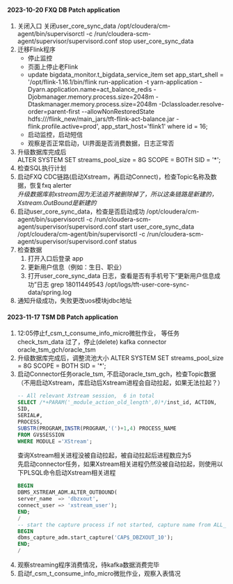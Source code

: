 #### 2023-10-20 FXQ DB Patch application

1. 关闭入口 关闭user_core_sync_data
   /opt/cloudera/cm-agent/bin/supervisorctl -c /run/cloudera-scm-agent/supervisor/supervisord.conf stop user_core_sync_data
2. 迁移Flink程序
    * 停止监控
    * 页面上停止老Flink
    * update bigdata_monitor.t_bigdata_service_item set app_start_shell = '/opt/flink-1.16.1/bin/flink run-application -t yarn-application -Dyarn.application.name=act_balance_redis  -Djobmanager.memory.process.size=2048m -Dtaskmanager.memory.process.size=2048m -Dclassloader.resolve-order=parent-first --allowNonRestoredState  hdfs:///flink_new/main_jars/tft-flink-act-balance.jar -flink.profile.active=prod', app_start_host='flink1' where id = 16;
    * 启动监控，启动短信
    * 观察是否正常启动，UI界面是否消费数据，日志正常否
3. 升级数据库完成后  
   ALTER SYSTEM SET streams_pool_size = 8G SCOPE = BOTH SID = '*';
4. 检查SQL执行计划
5. 启动FXQ CDC链路(启动Xstream，再启动Connect)，检查Topic名称及数据，恢复fxq alerter  
   *升级数据库前xstream因为无法追齐被删除掉了，所以这条链路是新建的，Xstream.OutBound是新建的*
6. 启动user_core_sync_data，检查是否启动成功
   /opt/cloudera/cm-agent/bin/supervisorctl -c /run/cloudera-scm-agent/supervisor/supervisord.conf start user_core_sync_data
   /opt/cloudera/cm-agent/bin/supervisorctl -c /run/cloudera-scm-agent/supervisor/supervisord.conf status
7. 检查数据
    1. 打开入口后登录 app
    2. 更新用户信息（例如：生日、职业）
    3. 打开user_core_sync_data 日志，查看是否有手机号下“更新用户信息成功”日志
       grep 18011449543 /opt/logs/tft-user-core-sync-data/spring.log
8. 通知升级成功，失败更改uos模块jdbc地址


#### 2023-11-17 TSM DB Patch application

1. 12:05停止f_csm_t_consume_info_micro微批作业，
   等任务 check_tsm_data 过了，停止(delete) kafka connector oracle_tsm_gch/oracle_tsm
2. 升级数据库完成后，调整流池大小
   ALTER SYSTEM SET streams_pool_size = 8G SCOPE = BOTH SID = '*';
3. 启动Connector任务oracle_tsm, 不启动oracle_tsm_gch，检查Topic数据（不用启动Xstream，库启动后Xstream进程会自动拉起，如果无法拉起？）  
   ```sql
   -- All relevant Xstream session,  6 in total
   SELECT /*+PARAM('_module_action_old_length',0)*/inst_id, ACTION,
   SID,
   SERIAL#,
   PROCESS,
   SUBSTR(PROGRAM,INSTR(PROGRAM,'(')+1,4) PROCESS_NAME
   FROM GV$SESSION
   WHERE MODULE ='XStream';
   ```
   查询Xstream相关进程没被自动拉起，被自动拉起后进程数应为5  
   先启动connector任务，如果Xstream相关进程仍然没被自动拉起，则使用以下PLSQL命令启动Xstream相关进程
   ```sql
   BEGIN
   DBMS_XSTREAM_ADM.ALTER_OUTBOUND(
   server_name  => 'dbzxout',
   connect_user => 'xstream_user');
   END;
   /
   -- start the capture process if not started, capture name from ALL_CAPTURE
   BEGIN
   dbms_capture_adm.start_capture('CAP$_DBZXOUT_10');
   END;
   /
   ```
4. 观察streaming程序消费情况，待kafka数据消费完毕
5. 启动f_csm_t_consume_info_micro微批作业，观察入表情况